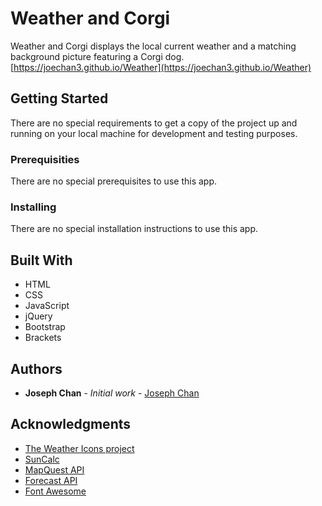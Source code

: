 # Weather and Corgi

Weather and Corgi displays the local current weather and a matching background picture featuring a Corgi dog.
[https://joechan3.github.io/Weather](https://joechan3.github.io/Weather)

## Getting Started

There are no special requirements to get a copy of the project up and running on your local machine for development and testing purposes.

### Prerequisities

There are no special prerequisites to use this app.

### Installing

There are no special installation instructions to use this app.

## Built With

* HTML
* CSS
* JavaScript
* jQuery
* Bootstrap
* Brackets

## Authors

* **Joseph Chan** - *Initial work* - [Joseph Chan](https://github.com/joechan3)

## Acknowledgments

* [The Weather Icons project](https://erikflowers.github.io/weather-icons)
* [SunCalc](https://github.com/mourner/suncalc)
* [MapQuest API](http://open.mapquestapi.com/geocoding/#reverse)
* [Forecast API](https://developer.forecast.io/docs/v2)
* [Font Awesome](https://fortawesome.github.io/Font-Awesome/)

